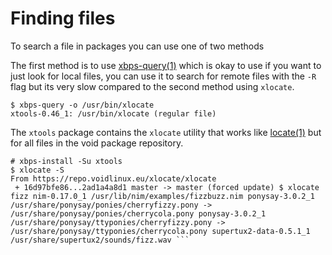 # Finding files

To search a file in packages you can use one of two methods

The first method is to use
[xbps-query(1)](https://man.voidlinux.eu/xbps-query.1) which is okay
to use if you want to just look for local files, you can use it to
search for remote files with the `-R` flag but its very slow compared
to the second method using `xlocate`.

```
$ xbps-query -o /usr/bin/xlocate
xtools-0.46_1: /usr/bin/xlocate (regular file)
```

The `xtools` package contains the `xlocate` utility that works like
[locate(1)](https://man.voidlinux.eu/locate.1) but for all files in
the void package repository.

```
# xbps-install -Su xtools
$ xlocate -S
From https://repo.voidlinux.eu/xlocate/xlocate
 + 16d97bfe86...2ad1a4a8d1 master -> master (forced update) $ xlocate
fizz nim-0.17.0_1 /usr/lib/nim/examples/fizzbuzz.nim ponysay-3.0.2_1
/usr/share/ponysay/ponies/cherryfizzy.pony ->
/usr/share/ponysay/ponies/cherrycola.pony ponysay-3.0.2_1
/usr/share/ponysay/ttyponies/cherryfizzy.pony ->
/usr/share/ponysay/ttyponies/cherrycola.pony supertux2-data-0.5.1_1
/usr/share/supertux2/sounds/fizz.wav ```
